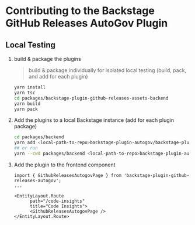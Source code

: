 # Contributing to the Backstage GitHub Releases AutoGov Plugin

## Local Testing

1. build & package the plugins

   > build & package individually for isolated local testing (build, pack, and add for each plugin)

   ```zsh
   yarn install
   yarn tsc
   cd packages/backstage-plugin-github-releases-assets-backend
   yarn build
   yarn pack
   ```

1. Add the plugins to a local Backstage instance (add for each plugin package)

   ```zsh
   cd packages/backend
   yarn add <local-path-to-repo>backstage-plugin-autogov/backstage-plugin-github-releases-autogov/liatrio-backstage-plugin-github-releases-assets-backend/package.tgz
   ## or run
   yarn --cwd packages/backend <local-path-to-repo>backstage-plugin-autogov/backstage-plugin-github-releases-autogov/liatrio-backstage-plugin-github-releases-assets-backend/package.tgz
   ```
1. Add the plugin to the frontend component
   ```packages/app/src/components/catalog/EntityPage.tsx
   import { GithubReleasesAutogovPage } from 'backstage-plugin-github-releases-autogov';
   ...

   <EntityLayout.Route
         path="/code-insights"
         title="Code Insights">
         <GithubReleasesAutogovPage />
   </EntityLayout.Route>
   ```
